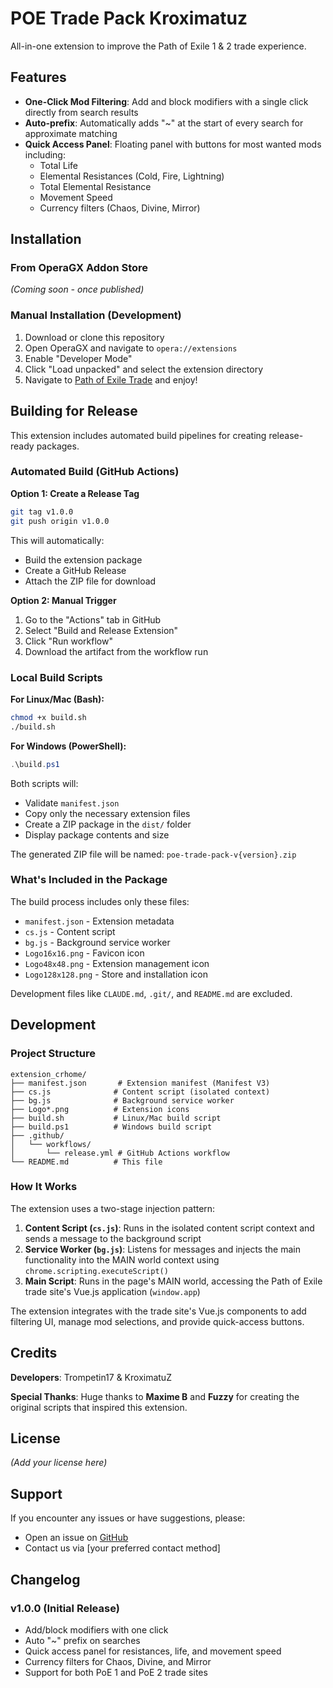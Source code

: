 # POE Trade Pack Kroximatuz

All-in-one extension to improve the Path of Exile 1 & 2 trade experience.

## Features

- **One-Click Mod Filtering**: Add and block modifiers with a single click directly from search results
- **Auto-prefix**: Automatically adds "~" at the start of every search for approximate matching
- **Quick Access Panel**: Floating panel with buttons for most wanted mods including:
  - Total Life
  - Elemental Resistances (Cold, Fire, Lightning)
  - Total Elemental Resistance
  - Movement Speed
  - Currency filters (Chaos, Divine, Mirror)

## Installation

### From OperaGX Addon Store
*(Coming soon - once published)*

### Manual Installation (Development)
1. Download or clone this repository
2. Open OperaGX and navigate to `opera://extensions`
3. Enable "Developer Mode"
4. Click "Load unpacked" and select the extension directory
5. Navigate to [Path of Exile Trade](https://www.pathofexile.com/trade) and enjoy!

## Building for Release

This extension includes automated build pipelines for creating release-ready packages.

### Automated Build (GitHub Actions)

**Option 1: Create a Release Tag**
```bash
git tag v1.0.0
git push origin v1.0.0
```
This will automatically:
- Build the extension package
- Create a GitHub Release
- Attach the ZIP file for download

**Option 2: Manual Trigger**
1. Go to the "Actions" tab in GitHub
2. Select "Build and Release Extension"
3. Click "Run workflow"
4. Download the artifact from the workflow run

### Local Build Scripts

**For Linux/Mac (Bash):**
```bash
chmod +x build.sh
./build.sh
```

**For Windows (PowerShell):**
```powershell
.\build.ps1
```

Both scripts will:
- Validate `manifest.json`
- Copy only the necessary extension files
- Create a ZIP package in the `dist/` folder
- Display package contents and size

The generated ZIP file will be named: `poe-trade-pack-v{version}.zip`

### What's Included in the Package

The build process includes only these files:
- `manifest.json` - Extension metadata
- `cs.js` - Content script
- `bg.js` - Background service worker
- `Logo16x16.png` - Favicon icon
- `Logo48x48.png` - Extension management icon
- `Logo128x128.png` - Store and installation icon

Development files like `CLAUDE.md`, `.git/`, and `README.md` are excluded.

## Development

### Project Structure
```
extension_crhome/
├── manifest.json       # Extension manifest (Manifest V3)
├── cs.js              # Content script (isolated context)
├── bg.js              # Background service worker
├── Logo*.png          # Extension icons
├── build.sh           # Linux/Mac build script
├── build.ps1          # Windows build script
├── .github/
│   └── workflows/
│       └── release.yml # GitHub Actions workflow
└── README.md          # This file
```

### How It Works

The extension uses a two-stage injection pattern:

1. **Content Script (`cs.js`)**: Runs in the isolated content script context and sends a message to the background script
2. **Service Worker (`bg.js`)**: Listens for messages and injects the main functionality into the MAIN world context using `chrome.scripting.executeScript()`
3. **Main Script**: Runs in the page's MAIN world, accessing the Path of Exile trade site's Vue.js application (`window.app`)

The extension integrates with the trade site's Vue.js components to add filtering UI, manage mod selections, and provide quick-access buttons.

## Credits

**Developers**: Trompetin17 & KroximatuZ

**Special Thanks**: Huge thanks to **Maxime B** and **Fuzzy** for creating the original scripts that inspired this extension.

## License

*(Add your license here)*

## Support

If you encounter any issues or have suggestions, please:
- Open an issue on [GitHub](https://github.com/KroxiLabs/poe-trade-plus)
- Contact us via [your preferred contact method]

## Changelog

### v1.0.0 (Initial Release)
- Add/block modifiers with one click
- Auto "~" prefix on searches
- Quick access panel for resistances, life, and movement speed
- Currency filters for Chaos, Divine, and Mirror
- Support for both PoE 1 and PoE 2 trade sites
